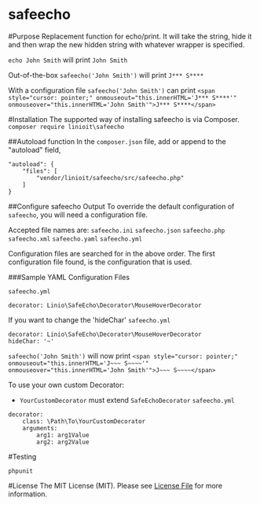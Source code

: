 safeecho
===
#Purpose
Replacement function for echo/print. It will take the string, hide it and then wrap the new hidden string with whatever wrapper is specified.

`echo John Smith` will print `John Smith`

Out-of-the-box
`safeecho('John Smith')` will print `J*** S****`

With a configuration file
`safeecho('John Smith')` can print 
```<span style="cursor: pointer;" onmouseout="this.innerHTML='J*** S****'" onmouseover="this.innerHTML='John Smith'">J*** S****</span>```

#Installation
The supported way of installing safeecho is via Composer.
`composer require linioit\safeecho`

##Autoload function
In the `composer.json` file, add or append to the "autoload" field,
```
"autoload": {
    "files": [
        "vendor/linioit/safeecho/src/safeecho.php"
    ]
}
```

##Configure safeecho Output
To override the default configuration of `safeecho`, you will need a configuration file.

Accepted file names are:
`safeecho.ini`
`safeecho.json`
`safeecho.php`
`safeecho.xml`
`safeecho.yaml`
`safeecho.yml`

Configuration files are searched for in the above order. The first configuration file found, is the configuration that is used.

###Sample YAML Configuration Files

`safeecho.yml`
```
decorator: Linio\SafeEcho\Decorator\MouseHoverDecorator
```

If you want to change the 'hideChar'
`safeecho.yml`
```
decorator: Linio\SafeEcho\Decorator\MouseHoverDecorator
hideChar: '~'
```

`safeecho('John Smith')` will now print 
```<span style="cursor: pointer;" onmouseout="this.innerHTML='J~~~ S~~~~'" onmouseover="this.innerHTML='John Smith'">J~~~ S~~~~</span>```

To use your own custom Decorator:
* `YourCustomDecorator` must extend `SafeEchoDecorator`
`safeecho.yml`
```
decorator:
    class: \Path\To\YourCustomDecorator
    arguments:
        arg1: arg1Value
        arg2: arg2Value
```

#Testing
```
phpunit
```

#License
The MIT License (MIT). Please see [License File](LICENSE.md) for more information.
